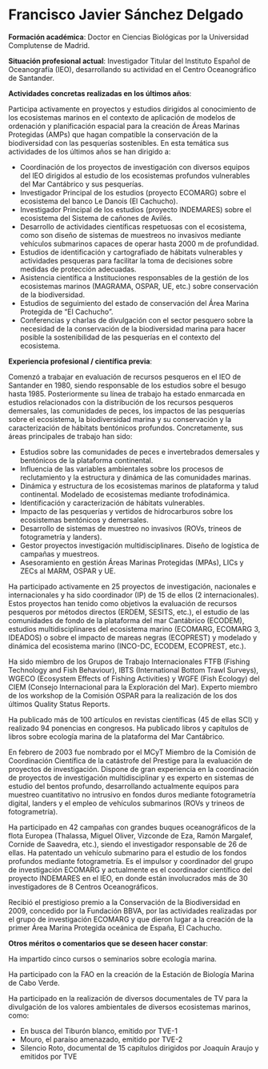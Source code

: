 # Francisco Javier Sánchez Delgado

**Formación académica**: Doctor en Ciencias Biológicas por la Universidad Complutense de Madrid.

**Situación profesional actual**: Investigador Titular del Instituto Español de Oceanografía (IEO), desarrollando su actividad en el Centro Oceanográfico de Santander.

**Actividades concretas realizadas en los últimos años**:

Participa activamente en proyectos y estudios dirigidos al conocimiento de los ecosistemas marinos en el contexto de aplicación de modelos de ordenación y planificación espacial para la creación de Áreas Marinas Protegidas (AMPs) que hagan compatible la conservación de la biodiversidad con las pesquerías sostenibles. En esta temática sus actividades de los últimos años se han dirigido a:

* Coordinación de los proyectos de investigación con diversos equipos del IEO dirigidos al estudio de los ecosistemas profundos vulnerables del Mar Cantábrico y sus pesquerías.
* Investigador Principal de los estudios (proyecto ECOMARG) sobre el ecosistema del banco Le Danois (El Cachucho).
* Investigador Principal de los estudios (proyecto INDEMARES) sobre el ecosistema del Sistema de cañones de Avilés.
* Desarrollo de actividades científicas respetuosas con el ecosistema, como son diseño de sistemas de muestreos no invasivos mediante vehículos submarinos capaces de operar hasta 2000 m de profundidad.
* Estudios de identificación y cartografiado de hábitats vulnerables y actividades pesqueras para facilitar la toma de decisiones sobre medidas de protección adecuadas.
* Asistencia científica a Instituciones responsables de la gestión de los ecosistemas marinos (MAGRAMA, OSPAR, UE, etc.) sobre conservación de la biodiversidad.
* Estudios de seguimiento del estado de conservación del Área Marina Protegida de “El Cachucho”.
* Conferencias y charlas de divulgación con el sector pesquero sobre la necesidad de la conservación de la biodiversidad marina para hacer posible la sostenibilidad de las pesquerías en el contexto del ecosistema.

**Experiencia profesional / científica previa**:

Comenzó a trabajar en evaluación de recursos pesqueros en el IEO de Santander en 1980, siendo responsable de los estudios sobre el besugo hasta 1985. Posteriormente su línea de trabajo ha estado enmarcada en estudios relacionados con la distribución de los recursos pesqueros demersales, las comunidades de peces, los impactos de las pesquerías sobre el ecosistema, la biodiversidad marina y su conservación y la caracterización de hábitats bentónicos profundos. Concretamente, sus áreas principales de trabajo han sido:

* Estudios sobre las comunidades de peces e invertebrados demersales y bentónicos de la plataforma continental.
* Influencia de las variables ambientales sobre los procesos de reclutamiento y la estructura y dinámica de las comunidades marinas.
* Dinámica y estructura de los ecosistemas marinos de plataforma y talud continental. Modelado de ecosistemas mediante trofodinámica.
* Identificación y caracterización de hábitats vulnerables.
* Impacto de las pesquerías y vertidos de hidrocarburos sobre los ecosistemas bentónicos y demersales.
* Desarrollo de sistemas de muestreo no invasivos (ROVs, trineos de fotogrametría y landers).
* Gestor proyectos investigación multidisciplinares. Diseño de logística de campañas y muestreos.
* Asesoramiento en gestión Áreas Marinas Protegidas (MPAs), LICs y ZECs al MARM, OSPAR y UE.

Ha participado activamente en 25 proyectos de investigación, nacionales e internacionales y ha sido coordinador (IP) de 15 de ellos (2 internacionales). Estos proyectos han tenido como objetivos la evaluación de recursos pesqueros por métodos directos (ERDEM, SESITS, etc.), el estudio de las comunidades de fondo de la plataforma del mar Cantábrico (ECODEM), estudios multidisciplinares del ecosistema marino (ECOMARG, ECOMARG 3, IDEADOS) o sobre el impacto de mareas negras (ECOPREST) y modelado y dinámica del ecosistema marino (INCO-DC, ECODEM, ECOPREST, etc.).

Ha sido miembro de los Grupos de Trabajo Internacionales FTFB (Fishing Technology and Fish Behaviour), IBTS (International Bottom Trawl Surveys), WGECO (Ecosystem Effects of Fishing Activities) y WGFE (Fish Ecology) del CIEM (Consejo Internacional para la Exploración del Mar). Experto miembro de los workshop de la Comisión OSPAR para la realización de los dos últimos Quality Status Reports.

Ha publicado más de 100 artículos en revistas científicas (45 de ellas SCI) y realizado 94 ponencias en congresos. Ha publicado libros y capítulos de libros sobre ecología marina de la plataforma del Mar Cantábrico.

En febrero de 2003 fue nombrado por el MCyT Miembro de la Comisión de Coordinación Científica de la catástrofe del Prestige para la evaluación de proyectos de investigación. Dispone de gran experiencia en la coordinación de proyectos de investigación multidisciplinar y es experto en sistemas de estudio del bentos profundo, desarrollando actualmente equipos para muestreo cuantitativo no intrusivo en fondos duros mediante fotogrametría digital, landers y el empleo de vehículos submarinos (ROVs y trineos de fotogrametría).

Ha participado en 42 campañas con grandes buques oceanográficos de la flota Europea (Thalassa, Miguel Oliver, Vizconde de Eza, Ramón Margalef, Cornide de Saavedra, etc.), siendo el investigador responsable de 26 de ellas. Ha patentado un vehículo submarino para el estudio de los fondos profundos mediante fotogrametría. Es el impulsor y coordinador del grupo de investigación ECOMARG y actualmente es el coordinador científico del proyecto INDEMARES en el IEO, en donde están involucrados más de 30 investigadores de 8 Centros Oceanográficos.

Recibió el prestigioso premio a la Conservación de la Biodiversidad en 2009, concedido por la Fundación BBVA, por las actividades realizadas por el grupo de investigación ECOMARG y que dieron lugar a la creación de la primer Área Marina Protegida oceánica de España, El Cachucho.

**Otros méritos o comentarios que se deseen hacer constar**:

Ha impartido cinco cursos o seminarios sobre ecología marina.

Ha participado con la FAO en la creación de la Estación de Biología Marina de Cabo Verde.

Ha participado en la realización de diversos documentales de TV para la divulgación de los valores ambientales de diversos ecosistemas marinos, como:

* En busca del Tiburón blanco, emitido por TVE-1
* Mouro, el paraíso amenazado, emitido por TVE-2
* Silencio Roto, documental de 15 capítulos dirigidos por Joaquín Araujo y emitidos por TVE
